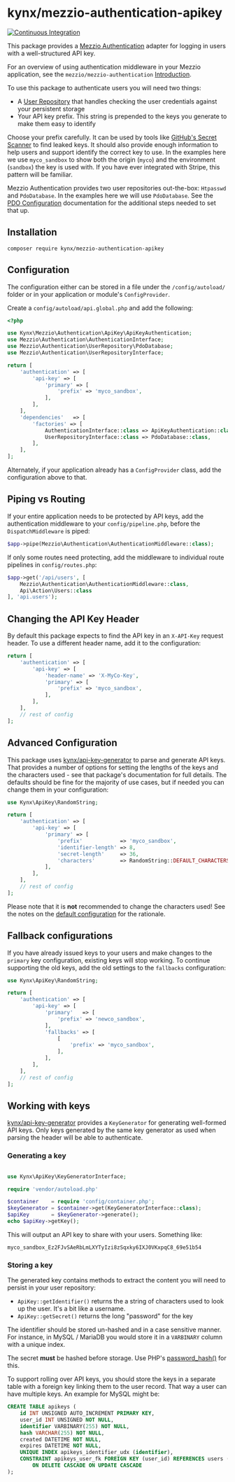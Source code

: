 # kynx/mezzio-authentication-apikey

[![Continuous Integration](https://github.com/kynx/mezzo-authentication-apikey/actions/workflows/continuous-integration.yml/badge.svg)](https://github.com/kynx/mezzo-authentication-apikey/actions/workflows/continuous-integration.yml)

This package provides a [Mezzio Authentication] adapter for logging in users with a well-structured API key.

For an overview of using authentication middleware in your Mezzio application, see the `mezzio/mezzio-authentication`
[Introduction].

To use this package to authenticate users you will need two things:

* A [User Repository] that handles checking the user credentials against your persistent storage
* Your API key prefix. This string is prepended to the keys you generate to make them easy to identify

Choose your prefix carefully. It can be used by tools like [GitHub's Secret Scanner] to find leaked keys. It should also
provide enough information to help users and support identify the correct key to use. In the examples here we use
`myco_sandbox` to show both the origin (`myco`) and the environment (`sandbox`) the key is used with. If you have ever
integrated with Stripe, this pattern will be familiar.

Mezzio Authentication provides two user repositories out-the-box: `Htpasswd` and `PdoDatabase`. In the examples here we
will use `PdoDatabase`. See the [PDO Configuration] documentation for the additional steps needed to set that up.

## Installation

```commandline
composer require kynx/mezzio-authentication-apikey
```

## Configuration

The configuration either can be stored in a file under the `/config/autoload/` folder or in your application or module's `ConfigProvider`.

Create a `config/autoload/api.global.php` and add the following:

```php
<?php

use Kynx\Mezzio\Authentication\ApiKey\ApiKeyAuthentication;
use Mezzio\Authentication\AuthenticationInterface;
use Mezzio\Authentication\UserRepository\PdoDatabase;
use Mezzio\Authentication\UserRepositoryInterface;

return [
    'authentication' => [
        'api-key' => [
            'primary' => [
                'prefix' => 'myco_sandbox',
            ],
        ],
    ],
    'dependencies'   => [
        'factories' => [
            AuthenticationInterface::class => ApiKeyAuthentication::class,
            UserRepositoryInterface::class => PdoDatabase::class,
        ],
    ],
];
```

Alternately, if your application already has a `ConfigProvider` class, add the configuration above to that.

## Piping vs Routing

If your entire application needs to be protected by API keys, add the authentication middleware to your
`config/pipeline.php`, before the `DispatchMiddleware` is piped:

```php
$app->pipe(Mezzio\Authentication\AuthenticationMiddleware::class);
```

If only some routes need protecting, add the middleware to individual route pipelines in `config/routes.php`:

```php
$app->get('/api/users', [
    Mezzio\Authentication\AuthenticationMiddleware::class,
    Api\Action\Users::class
], 'api.users');
```

## Changing the API Key Header

By default this package expects to find the API key in an `X-API-Key` request header. To use a different header name,
add it to the configuration:

```php
return [
    'authentication' => [
        'api-key' => [
            'header-name' => 'X-MyCo-Key',
            'primary' => [
                'prefix' => 'myco_sandbox',
            ],
        ],
    ],
    // rest of config
];
```

## Advanced Configuration

This package uses [kynx/api-key-generator] to parse and generate API keys. That provides a number of options for setting
the lengths of the keys and the characters used - see that package's documentation for full details. The defaults should
be fine for the majority of use cases, but if needed you can change them in your configuration:

```php
use Kynx\ApiKey\RandomString;

return [
    'authentication' => [
        'api-key' => [
            'primary' => [
                'prefix'            => 'myco_sandbox',
                'identifier-length' => 8,
                'secret-length'     => 36,
                'characters'        => RandomString::DEFAULT_CHARACTERS,
            ],
        ],
    ],
    // rest of config
];
```

Please note that it is **not** recommended to change the characters used! See the notes on the [default configuration]
for the rationale.

## Fallback configurations

If you have already issued keys to your users and make changes to the `primary` key configuration, existing keys will
stop working. To continue supporting the old keys, add the old settings to the `fallbacks` configuration:

```php
use Kynx\ApiKey\RandomString;

return [
    'authentication' => [
        'api-key' => [
            'primary'   => [
                'prefix' => 'newco_sandbox',
            ],
            'fallbacks' => [
                [
                    'prefix' => 'myco_sandbox',
                ],
            ],
        ],
    ],
    // rest of config
];
```

## Working with keys

[kynx/api-key-generator] provides a `KeyGenerator` for generating well-formed API keys. Only keys generated by the same
key generator as used when parsing the header will be able to authenticate.

### Generating a key

```php

use Kynx\ApiKey\KeyGeneratorInterface;

require 'vendor/autoload.php'

$container    = require 'config/container.php';
$keyGenerator = $container->get(KeyGeneratorInterface::class);
$apiKey       = $keyGenerator->generate(); 
echo $apiKey->getKey();
```

This will output an API key to share with your users. Something like:

```text
myco_sandbox_Ez2FJvSAeRbLmLXYTyIzi8zSqxky6IXJ0VKxpqC8_69e51b54
```

### Storing a key

The generated key contains methods to extract the content you will need to persist in your user repository:

* `ApiKey::getIdentifier()` returns the a string of characters used to look up the user. It's a bit like a
  username.
* `ApiKey::getSecret()` returns the long "password" for the key

The identifier should be stored un-hashed and in a case sensitive manner. For instance, in MySQL / MariaDB you would
store it in a `VARBINARY` column with a unique index.

The secret **must** be hashed before storage. Use PHP's [password_hash()] for this.

To support rolling over API keys, you should store the keys in a separate table with a foreign key linking them to the
user record. That way a user can have multiple keys. An example for MySQL might be:

```sql
CREATE TABLE apikeys (
    id INT UNSIGNED AUTO_INCREMENT PRIMARY KEY,
    user_id INT UNSIGNED NOT NULL,
    identifier VARBINARY(255) NOT NULL,
    hash VARCHAR(255) NOT NULL,
    created DATETIME NOT NULL,
    expires DATETIME NOT NULL,
    UNIQUE INDEX apikeys_identifier_udx (identifier),
    CONSTRAINT apikeys_user_fk FOREIGN KEY (user_id) REFERENCES users (id)
        ON DELETE CASCADE ON UPDATE CASCADE 
);
```

[Mezzio Authentication]: https://docs.mezzio.dev/mezzio-authentication/
[Introduction]: https://docs.mezzio.dev/mezzio-authentication/v1/intro/
[User Repository]: https://docs.mezzio.dev/mezzio-authentication/v1/user-repository/
[GitHub's Secret Scanner]: https://docs.github.com/en/code-security/secret-scanning/about-secret-scanning
[PDO Configuration]: https://docs.mezzio.dev/mezzio-authentication/v1/user-repository/#pdo-configuration
[kynx/api-key-generator]: https://github.com/kynx/api-key-generator
[default configuration]: https://github.com/kynx/api-key-generator#defaults
[password_hash()]: https://www.php.net/password_hash
